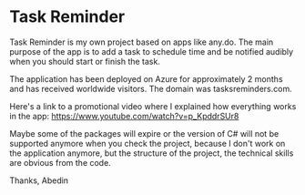 # Task Reminder

Task Reminder is my own project based on apps like any.do. The main purpose of the app is to add a task to schedule time and be notified audibly when you should start or finish the task.

The application has been deployed on Azure for approximately 2 months and has received worldwide visitors. The domain was tasksreminders.com.

Here's a link to a promotional video where I explained how everything works in the app: https://www.youtube.com/watch?v=p_KpddrSUr8

Maybe some of the packages will expire or the version of C# will not be supported anymore when you check the project, because I don't work on the application anymore, but the structure of the project, the technical skills are obvious from the code.

Thanks,
Abedin
